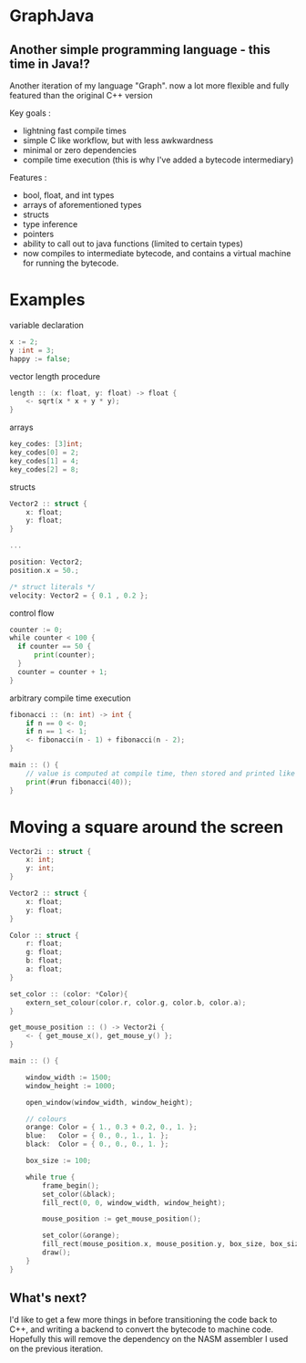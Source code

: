 # GraphJava

## Another simple programming language - this time in Java!?

Another iteration of my language "Graph". now a lot more flexible and fully featured than the original C++ version

Key goals :
- lightning fast compile times
- simple C like workflow, but with less awkwardness
- minimal or zero dependencies
- compile time execution (this is why I've added a bytecode intermediary)

Features : 
- bool, float, and int types
- arrays of aforementioned types
- structs
- type inference
- pointers
- ability to call out to java functions (limited to certain types)
- now compiles to intermediate bytecode, and contains a virtual machine for running the bytecode.

# Examples

variable declaration
```go
x := 2;
y :int = 3;
happy := false;
```

vector length procedure
```go
length :: (x: float, y: float) -> float {
    <- sqrt(x * x + y * y);
}
```

arrays
```go
key_codes: [3]int;
key_codes[0] = 2;
key_codes[1] = 4;
key_codes[2] = 8;
```

structs
```go
Vector2 :: struct {
    x: float;
    y: float;
}

...

position: Vector2;
position.x = 50.;

/* struct literals */
velocity: Vector2 = { 0.1 , 0.2 };
```

control flow
```go
counter := 0;
while counter < 100 {
  if counter == 50 {
      print(counter);
  }
  counter = counter + 1;
}
```
arbitrary compile time execution
```go
fibonacci :: (n: int) -> int {
    if n == 0 <- 0;
    if n == 1 <- 1;
    <- fibonacci(n - 1) + fibonacci(n - 2);
}

main :: () {
    // value is computed at compile time, then stored and printed like a contant at runtime
    print(#run fibonacci(40));
}
```

# Moving a square around the screen
```go
Vector2i :: struct {
    x: int;
    y: int;
}

Vector2 :: struct {
    x: float;
    y: float;
}

Color :: struct {
    r: float;
    g: float;
    b: float;
    a: float;
}

set_color :: (color: *Color){
    extern_set_colour(color.r, color.g, color.b, color.a);
}

get_mouse_position :: () -> Vector2i {
    <- { get_mouse_x(), get_mouse_y() };
}

main :: () {

    window_width := 1500;
    window_height := 1000;

    open_window(window_width, window_height);

    // colours
    orange: Color = { 1., 0.3 + 0.2, 0., 1. };
    blue:   Color = { 0., 0., 1., 1. };
    black:  Color = { 0., 0., 0., 1. };

    box_size := 100;

    while true {
        frame_begin();
        set_color(&black);
        fill_rect(0, 0, window_width, window_height);

        mouse_position := get_mouse_position();

        set_color(&orange);
        fill_rect(mouse_position.x, mouse_position.y, box_size, box_size);
        draw();
    }
}
```
## What's next?
I'd like to get a few more things in before transitioning the code back to C++, and writing a backend to convert the bytecode to machine code.
Hopefully this will remove the dependency on the NASM assembler I used on the previous iteration.
  
